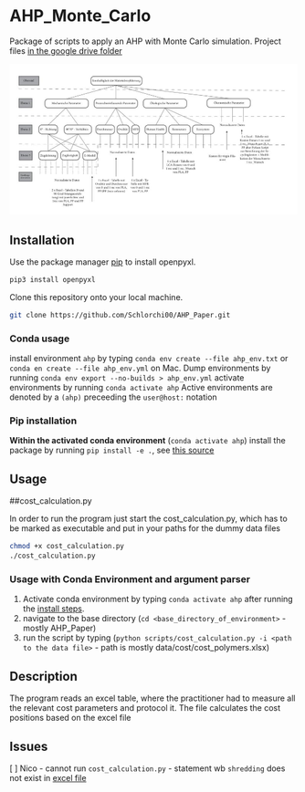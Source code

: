 # AHP_Monte_Carlo

Package of scripts to apply an AHP with Monte Carlo simulation. Project files [in the google drive folder](https://drive.google.com/drive/folders/17u5-oOsBx12wAZ7zGiRGsdAQbPqbG3Fh)

![Description of the image of the AHP structure](./docs/cost_model.jpg)

## Installation

Use the package manager [pip](https://pip.pypa.io/en/stable/) to install openpyxl.

```bash
pip3 install openpyxl
```

Clone this repository onto your local machine.

```bash
git clone https://github.com/Schlorchi00/AHP_Paper.git
```

### Conda usage
install environment `ahp` by typing `conda env create --file ahp_env.txt` or `conda en create --file ahp_env.yml` on Mac.
Dump environments by running `conda env export --no-builds > ahp_env.yml`
activate environments by running `conda activate ahp`
Active environments are denoted by a `(ahp)` preceeding the `user@host:` notation

### Pip installation
**Within the activated conda environment** (`conda activate ahp`)
install the package by running `pip install -e .`, see [this source](https://goodresearch.dev/setup.html#pip-install-your-package)

## Usage

##cost_calculation.py

In order to run the program just start the cost_calculation.py, which has to be marked as executable and put in your paths for the dummy data files

```bash
chmod +x cost_calculation.py
./cost_calculation.py
```

### Usage with Conda Environment and argument parser
1. Activate conda environment by typing `conda activate ahp` after running the [install steps](#conda-usage).
2. navigate to the base directory (`cd <base_directory_of_environment>` - mostly AHP_Paper)
3. run the script by typing (`python scripts/cost_calculation.py -i <path to the data file>` - path is mostly data/cost/cost_polymers.xlsx)

## Description

The program reads an excel table, where the practitioner had to measure all the relevant cost parameters and protocol it. The file calculates the cost positions based on the excel file

## Issues
[ ] Nico - cannot run `cost_calculation.py` - statement wb `shredding` does not exist in [excel file](./data/cost/cost_polymers.xlsx)